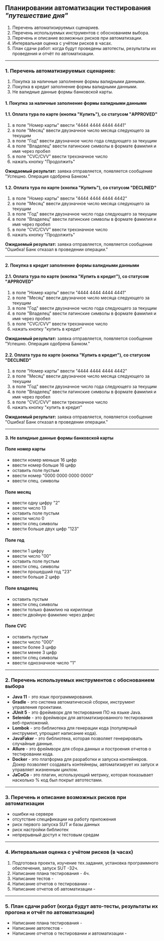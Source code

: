 ## Планировании автоматизации тестирования _"путешествие дня"_

1. Перечень автоматизируемых сценариев.
2. Перечень используемых инструментов с обоснованием выбора.
3. Перечень и описание возможных рисков при автоматизации.
4. Интервальная оценка с учётом рисков в часах.
5. План сдачи работ: когда будут проведены автотесты, результаты их проведения и отчёт по автоматизации.

________________

### 1. Перечень автоматизируемых сценариев:

1. Покупка за наличные заполнение формы валидными данными.
2. Покупка в кредит заполнение формы валидными данными.
3. Не валидные данные формы банковской карты.

 #### 1. Покупка за наличные заполнение формы валидными данными

 #### 1.1. Оплата тура по карте (кнопка "Купить"), со статусом "APPROVED"
 1. в поле "Номер карты" ввести "4444 4444 4444 4441"
 2. в поле "Месяц" ввести двузначное число месяца следующего за текущим
 3. в поле "Год" ввести двузначное число года следующего за текущим
 4. в поле "Владелец" ввести латинские символы в формате фамилия и имя через пробел
 5. в поле "CVC/CVV" ввести трехзначное число
 6. нажать кнопку "Продолжить"
 
**Ожидаемый результат:** заявка отправляется, появляется сообщение "Успешно. Операция одобрена Банком."

#### 1.2. Оплата тура по карте (кнопка "Купить"), со статусом "DECLINED"
1. в поле "Номер карты" ввести "4444 4444 4444 4442"
2. в поле "Месяц" ввести двузначное число месяца следующего за текущим
3. в поле "Год" ввести двузначное число года следующего за текущим
4. в поле "Владелец" ввести латинские символы в формате фамилия и имя через пробел
5. в поле "CVC/CVV" ввести трехзначное число
6. нажать кнопку "Продолжить"

**Ожидаемый результат:** заявка отправляется, появляется сообщение "Ошибка! Банк отказал в проведении операции."

________________

#### 2. Покупка в кредит заполнение формы валидными данными

#### 2.1. Оплата тура по карте (кнопка "Купить в кредит"), со статусом "APPROVED"
1. в поле "Номер карты" ввести "4444 4444 4444 4441"
2. в поле "Месяц" ввести двузначное число месяца следующего за текущим
3. в поле "Год" ввести двузначное число года следующего за текущим
4. в поле "Владелец" ввести латинские символы в формате фамилия и имя через пробел
5. в поле "CVC/CVV" ввести трехзначное число
6. нажать кнопку "купить в кредит"

**Ожидаемый результат:** заявка отправляется, появляется сообщение "Успешно. Операция одобрена Банком."

 #### 2.2. Оплата тура по карте (кнопка "Купить в кредит"), со статусом "DECLINED"
 1. в поле "Номер карты" ввести "4444 4444 4444 4442"
 2. в поле "Месяц" ввести двузначное число месяца следующего за текущим
 3. в поле "Год" ввести двузначное число года следующего за текущим
 4. в поле "Владелец" ввести латинские символы в формате фамилия и имя через пробел
 5. в поле "CVC/CVV" ввести трехзначное число
 6. нажать кнопку "купить в кредит"

**Ожидаемый результат:** заявка отправляется, появляется сообщение "Ошибка! Банк отказал в проведении операции."

________________

#### 3. Не валидные данные формы банковской карты

#### Поле номер карты
 
- ввести номер меньше 16 цифр
- ввести номер больше 16 цифр
- оставить поле пустым
- ввести номер "0000 0000 0000 0000"
- ввести спец. символы

#### Поле месяц

- ввести одну цифру "2"
- ввести число 13
- оставить поле пустым
- ввести число 0
- ввести спец символы
- ввести больше двух цифр "123"
  

#### Поле год

- ввести 1 цифру
- ввести число "00"
- оставить поле пустым
- ввести спец. символы
- ввести прошедший год "23"
- ввести больше 2 цифр 
  

#### Поле владелец

- оставить пустым
- ввести спец символы
- ввести только фамилию на кириллице
- ввести двойную фамилию через дефис

#### Поле CVC

- оставить пустым
- ввести число "000"
- ввести более 3 цифр
- ввести менее 3 цифр
- ввести спец символы
- ввести однозначное число "1"

___________________

### 2. Перечень используемых инструментов с обоснованием выбора

- **Java 11** - это язык программирования.
- **Gradle** - это система автоматической сборки, инструмент управления проектами.
- **JUnit 5** - это фреймворк для тестирования ПО на языке Java.
- **Selenide** - это фреймворк для автоматизированного тестирования веб-приложений.
- **Lombok** - это библиотека для генерации кода (популярный инструмент, упрощает написание кода).
- **JavaFaker** - это библиотека, которая позволяет генерировать случайные данные.
- **Allure** - это фреймворк для сбора данных и построения отчетов о тестировании кода.
- **Docker** - это платформа для разработки и запуска контейнеров. Докер позволяет создавать контейнеры, автоматизирует их запуск и управляет жизненным циклом.
- **JaCoCo** - это плагин, использующий метрику, которая показывает насколько % код был покрыт автотестами.
  
__________________

### 3. Перечень и описание возможных рисков при автоматизации

- ошибки на сервере
- отсутствие спецификации на работу приложения
- риск первого запуска SUT и базы данных
- риск настройки библиотек
- непрерывный доступ к тестовым средам

__________________

### 4. Интервальная оценка с учётом рисков (в часах)

1. Подготовка проекта, изучение тех.задания, установка программного обеспечения, запуск SUT -32ч.
2. Написание плана тестирования - 4ч.
3. Написание тестов - 
4. Написание отчетов о тестировании - 
5. Написание отчетов об автоматизации -

__________________

### 5. План сдачи работ (когда будут авто-тесты, результаты их прогона и отчёт по автоматизации)

- Написание плана тестирования -
- Написание автотестов -
- Написание отчетов о тестировании и автоматизации -
